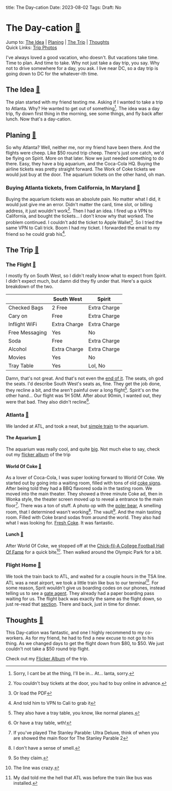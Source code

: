 title: The Day-cation
Date: 2023-08-02
Tags:
Draft: No
<div id="daycation" />

# The Day-cation [🔗](#daycation)

Jump to: [The Idea](#idea) | [Planing](#planing) | [The Trip](#trip) | [Thoughts](#thoughts) <br>
Quick Links: [Trip Photos](https://www.flickr.com/photos/197704187@N04/albums/72177720310228473)

I've always loved a good vacation, who doesn't. But vacations take time. Time to plan. And time to take. Why not just take a day trip, you say. Why not to drive somewhere for a day, you ask. I live near DC, so a day trip is going down to DC for the whatever-ith time. 
<div id="idea" />

## The Idea [🔗](#idea)

The plan started with my friend texting me. Asking if I wanted to take a trip to Atlanta. Why? He wanted to get out of something[^1]. The idea was a day trip, fly down first thing in the morning, see some things, and fly back after lunch. Now that's a day-cation.
<div id="planing" />

## Planing [🔗](#planing)

So why Atlanta? Well, neither me, nor my friend have been there. And the flights were cheep. Like $50 round trip cheep. There's just one catch, we'd be flying on Spirit. More on that later. Now we just needed something to do there. Easy, they have a big aquarium, and the Coca-Cola HQ. Buying the airline tickets was pretty straight forward. The Work of Coke tickets we would just buy at the door. The aquarium tickets on the other hand, oh man.
<div id="tickets" />

### Buying Atlanta tickets, from California, In Maryland [🔗](#tickets)

Buying the aquarium tickets was an absolute pain. No matter what I did, it would just give me an error. Didn't matter the card, time slot, or billing address, it just wouldn't work[^2]. Then I had an idea. I fired up a VPN to California, and bought the tickets... I don't know why that worked. The problem continued. I couldn't add the ticket to Apple Wallet[^3]. So I tried the same VPN to Cali trick. Boom I had my ticket. I forwarded the email to my friend so he could grab his[^4].
<div id="trip" />

## The Trip [🔗](#trip)
<div id="flight" />

### The Flight [🔗](#flight)

I mostly fly on South West, so I didn't really know what to expect from Spirit. I didn't expect much, but damn did they fly under that. Here's a quick breakdown of the two.

|                | South West   | Spirit       |
|----------------|--------------|--------------|
| Checked Bags   | 2 Free       | Extra Charge |
| Cary on        | Free         | Extra Charge |
| Inflight WiFi  | Extra Charge | Extra Charge |
| Free Messaging | Yes          | No           |
| Soda           | Free         | Extra Charge |
| Alcohol        | Extra Charge | Extra Charge |
| Movies         | Yes          | No           |
| Tray Table     | Yes          | Lol, No      |

Damn, that's not great. And that's not even the [end of it](https://youtu.be/LPbm2tSssCQ?t=22). The seats, oh god the seats. 
I'd describe South West's seats as, fine. They get the job done, they recline a bit, and the aren't painful over a long flight[^5]. Spirit's on the other hand... Our flight was 1H 50M. After about 90min, I wanted out, they were that bad. They also didn't recline[^6].
<div id="atlanta" />

### Atlanta [🔗](#atlanta)

We landed at ATL, and took a neat, but [simple train](https://i.pinimg.com/originals/2b/ca/c1/2bcac10438ab9a950ac22ddf37b8b6e6.jpg) to the aquarium.
<div id="aqu" />

#### The Aquarium [🔗](#aqu)

The aquarium was really cool, and quite [big](https://i.pinimg.com/originals/35/0f/21/350f21c24d4cb73da2aab911f7758843.jpg). Not much else to say, check out my [flicker album](https://www.flickr.com/photos/197704187@N04/albums/72177720310228473) of the trip
<div id="coke" />

#### World Of Coke [🔗](#coke)

As a lover of Coca-Cola, I was super looking forward to World Of Coke. We started out by going into a waiting room, filled with tons of old [coke signs](https://www.flickr.com/photos/197704187@N04/53089257242/in/album-72177720310228473/). After being told they had a BBQ flavored soda in the tasting room. We moved into the main theater. They showed a three minute Coke ad, then in Wonka style, the theater screen moved up to reveal a entrance to the main floor[^7]. There was a ton of stuff. A photo op with the [poler bear](https://www.flickr.com/photos/197704187@N04/53089256352/in/album-72177720310228473/), A smelling room, that I determined  wasn't working[^8]. The vault[^9]. And the main tasting room. Filled with Coke brand sodas from around the world. They also had what I was looking for. [Fresh Coke](https://www.flickr.com/photos/197704187@N04/53090315338/in/album-72177720310228473/). It was fantastic.
<div id="lunch" />

#### Lunch [🔗](#lunch)

After World Of Coke, we stopped off at the [Chick-fil-A College Football Hall Of Fame](https://discoveratlanta.com/things-to-do/sports/college-football-hall-of-fame/) for a quick bite[^10]. Then walked around the Olympic Park for a bit.
<div id="home" />

### Flight Home [🔗](#home)

We took the train back to ATL, and waited for a couple hours in the TSA line. ATL was a neat airport, we took a little train like bus to our terminal[^11]. For some reason, Sprit wouldn't give us boarding codes on our phones, instead telling us to see a [gate agent](https://i.pinimg.com/originals/df/35/2f/df352f050a416b160aedf807dd02319a.jpg). They already had a paper boarding pass waiting for us. The flight back was exactly the same as the flight down, so just re-read that [section](#flight). There and back, just in time for dinner.
<div id="thoughts" />

## Thoughts [🔗](#thoughts)

This Day-cation was fantastic, and one I highly recommend to my co-workers. As for my friend, he had to find a new excuse to not go to his thing. As we changed days to get the flight down from $80, to $50. We just couldn't not take a $50 round trip flight.

Check out my [Flicker Album](https://www.flickr.com/photos/197704187@N04/albums/72177720310228473) of the trip.









[^1]: Sorry, I cant be at the thing, I'll be in... At... lanta, sorry.
[^2]: You couldn't buy tickets at the door, you had to buy online in advance.
[^3]: Or load the PDF
[^4]: And told him to VPN to Cali to grab it
[^5]: They also have a tray table, you know, like normal planes.
[^6]: Or have a tray table, wth!
[^7]: If you've played The Stanley Parable: Ultra Deluxe, think of when you are showed the main floor for The Stanley Parable 2
[^8]: I don't have a sense of smell.
[^9]: So they claim.
[^10]: The line was crazy.
[^11]: My dad told me the hell that ATL was before the train like bus was installed.